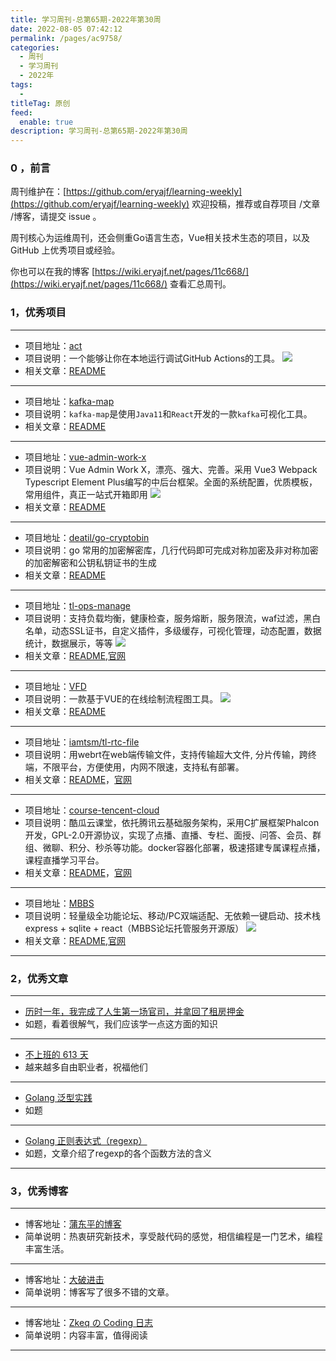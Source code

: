 ```yaml
---
title: 学习周刊-总第65期-2022年第30周
date: 2022-08-05 07:42:12
permalink: /pages/ac9758/
categories:
  - 周刊
  - 学习周刊
  - 2022年
tags:
  -
titleTag: 原创
feed:
  enable: true
description: 学习周刊-总第65期-2022年第30周
---
```




### 0 ，前言

周刊维护在：[https://github.com/eryajf/learning-weekly](https://github.com/eryajf/learning-weekly) 欢迎投稿，推荐或自荐项目 /文章 /博客，请提交 issue 。

周刊核心为运维周刊，还会侧重Go语言生态，Vue相关技术生态的项目，以及 GitHub 上优秀项目或经验。

你也可以在我的博客 [https://wiki.eryajf.net/pages/11c668/](https://wiki.eryajf.net/pages/11c668/) 查看汇总周刊。

### 1，优秀项目

---

- 项目地址：[act](https://github.com/nektos/act)
- 项目说明：一个能够让你在本地运行调试GitHub Actions的工具。
  ![](http://t.eryajf.net/imgs/2022/07/8ac617670aa092b5.gif)
- 相关文章：[README](https://github.com/nektos/act#readme)

---

- 项目地址：[kafka-map](https://github.com/dushixiang/kafka-map)
- 项目说明：`kafka-map`是使用`Java11`和`React`开发的一款`kafka`可视化工具。
- 相关文章：[README](https://github.com/dushixiang/kafka-map/blob/master/README-zh_CN.md)

---

- 项目地址：[vue-admin-work-x](https://github.com/qingqingxuan/vue-admin-work-x)
- 项目说明：Vue Admin Work X，漂亮、强大、完善。采用 Vue3 Webpack Typescript Element Plus编写的中后台框架。全面的系统配置，优质模板，常用组件，真正一站式开箱即用
  ![](http://t.eryajf.net/imgs/2022/07/912bd1b9eaacba1a.png)
- 相关文章：[README](https://github.com/qingqingxuan/vue-admin-work-x#readme)

---

- 项目地址：[deatil/go-cryptobin](https://github.com/deatil/go-cryptobin)
- 项目说明：go 常用的加密解密库，几行代码即可完成对称加密及非对称加密的加密解密和公钥私钥证书的生成
- 相关文章：[README](https://github.com/deatil/go-cryptobin#readme)

---

- 项目地址：[tl-ops-manage](https://github.com/iamtsm/tl-ops-manage)
- 项目说明：支持负载均衡，健康检查，服务熔断，服务限流，waf过滤，黑白名单，动态SSL证书，自定义插件，多级缓存，可视化管理，动态配置，数据统计，数据展示，等等
  ![](http://t.eryajf.net/imgs/2022/07/0607119f4c3f5eeb.png)
- 相关文章：[README](https://github.com/iamtsm/tl-ops-manage#readme),[官网](https://tlops.iamtsm.cn/website/index.html)

---

- 项目地址：[VFD](https://github.com/ZFSNYJ/VFD)
- 项目说明：一款基于VUE的在线绘制流程图工具。
  ![](http://t.eryajf.net/imgs/2022/07/14d116ebd77a358b.png)
- 相关文章：[README](https://github.com/ZFSNYJ/VFD#readme)

---

- 项目地址：[iamtsm/tl-rtc-file](https://github.com/iamtsm/tl-rtc-file)
- 项目说明：用webrt在web端传输文件，支持传输超大文件, 分片传输，跨终端，不限平台，方便使用，内网不限速，支持私有部署。
- 相关文章：[README](https://github.com/iamtsm/tl-rtc-file#readme)，[官网](https://im.iamtsm.cn/file/)

---

- 项目地址：[course-tencent-cloud](https://github.com/xiaochong0302/course-tencent-cloud)
- 项目说明：酷瓜云课堂，依托腾讯云基础服务架构，采用C扩展框架Phalcon开发，GPL-2.0开源协议，实现了点播、直播、专栏、面授、问答、会员、群组、微聊、积分、秒杀等功能。docker容器化部署，极速搭建专属课程点播，课程直播学习平台。
- 相关文章：[README](https://github.com/xiaochong0302/course-tencent-cloud#readme)，[官网](https://koogua.com/)

---

- 项目地址：[MBBS](https://github.com/linfaxin/MBBS)
- 项目说明：轻量级全功能论坛、移动/PC双端适配、无依赖一键启动、技术栈 express + sqlite + react（MBBS论坛托管服务开源版）
  ![](http://t.eryajf.net/imgs/2022/08/083a1a45c7dcbbcd.png)
- 相关文章：[README](https://github.com/linfaxin/mbbs#readme),[官网](http://mbbs.cc/)

---


### 2，优秀文章


---

- [历时一年，我完成了人生第一场官司，并拿回了租房押金](https://greatdk.com/1844.html)
- 如题，看着很解气，我们应该学一点这方面的知识

---

- [不上班的 613 天](https://hawstein.com/2020/02/17/be-an-indie-hacker-for-613-days/)
- 越来越多自由职业者，祝福他们

---

- [Golang 泛型实践](https://windard.com/blog/2022/05/17/Golang-Generic)
- 如题

---

- [Golang 正则表达式（regexp）](https://blog.csdn.net/guyan0319/article/details/87873070?spm=1001.2014.3001.5501)
- 如题，文章介绍了regexp的各个函数方法的含义

---



### 3，优秀博客


---

- 博客地址：[蒲东平的博客](https://pudongping.com)
- 简单说明：热衷研究新技术，享受敲代码的感觉，相信编程是一门艺术，编程丰富生活。

---

- 博客地址：[大破进击](https://jesor.me/)
- 简单说明：博客写了很多不错的文章。

---

- 博客地址：[Zkeq の Coding 日志](https://icodeq.com/)
- 简单说明：内容丰富，值得阅读

---
